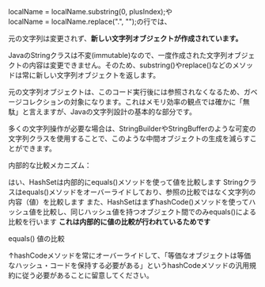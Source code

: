 localName = localName.substring(0, plusIndex);や<br>
localName = localName.replace(".", "");の行では、

元の文字列は変更されず、**新しい文字列オブジェクトが作成されています。**


JavaのStringクラスは不変(immutable)なので、一度作成された文字列オブジェクトの内容は変更できません。そのため、substring()やreplace()などのメソッドは常に新しい文字列オブジェクトを返します。

元の文字列オブジェクトは、このコード実行後には参照されなくなるため、ガベージコレクションの対象になります。これはメモリ効率の観点では確かに「無駄」と言えますが、Javaの文字列設計の基本的な部分です。

多くの文字列操作が必要な場合は、StringBuilderやStringBufferのような可変の文字列クラスを使用することで、このような中間オブジェクトの生成を減らすことができます。


内部的な比較メカニズム：

はい、HashSetは内部的にequals()メソッドを使って値を比較します
Stringクラスはequals()メソッドをオーバーライドしており、参照の比較ではなく文字列の内容（値）を比較します
また、HashSetはまずhashCode()メソッドを使ってハッシュ値を比較し、同じハッシュ値を持つオブジェクト間でのみequals()による比較を行います
**これは内部的に値の比較が行われているためです**


equals() 値の比較

↑hashCodeメソッドを常にオーバーライドして、「等価なオブジェクトは等価なハッシュ・コードを保持する必要がある」というhashCodeメソッドの汎用規約に従う必要があることに留意してください。
